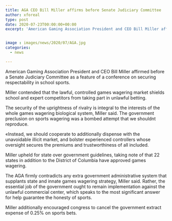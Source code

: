 ```yaml
---
title: AGA CEO Bill Miller affirms before Senate Judiciary Committee
author: xforeal 
type: post
date: 2020-07-23T00:00:00+00:00
excerpt: 'American Gaming Association President and CEO Bill Miller affirmed before a Senate Judiciary Committee as a feature of a conference on securing respectability in school athletics '


image : images/news/2020/07/AGA.jpg
categories:
  - news

---
```

American Gaming Association President and CEO Bill Miller affirmed before a Senate Judiciary Committee as a feature of a conference on securing respectability in school sports. 

Miller contended that the lawful, controlled games wagering market shields school and expert competitors from taking part in unlawful betting. 

The security of the uprightness of rivalry is integral to the interests of the whole games wagering biological system, Miller said. The government preclusion on sports wagering was a bombed attempt that we shouldnt reproduce. 

&#171;Instead, we should cooperate to additionally dispense with the unavoidable illicit market, and bolster experienced controllers whose oversight secures the premiums and trustworthiness of all included. 

Miller upheld for state over government guidelines, taking note of that 22 states in addition to the District of Columbia have approved games wagering. 

The AGA firmly contradicts any extra government administrative system that supplants state and innate games wagering strategy, Miller said. Rather, the essential job of the government ought to remain implementation against the unlawful commercial center, which speaks to the most significant answer for help guarantee the honesty of sports. 

Miller additionally encouraged congress to cancel the government extract expense of 0.25&percnt; on sports bets.